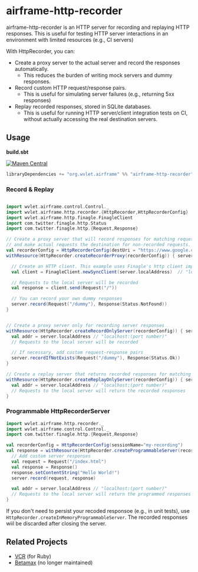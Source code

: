 airframe-http-recorder
===

airframe-http-recorder is an HTTP server for recording and replaying HTTP responses.
This is useful for testing HTTP server interactions in an environment with limited resources (e.g., CI servers) 

With HttpRecorder, you can:
- Create a proxy server to the actual server and record the responses automatically.
  - This reduces the burden of writing mock servers and dummy responses.
- Record custom HTTP request/response pairs. 
  - This is useful for simulating server failures (e.g., returning 5xx responses)
- Replay recorded responses, stored in SQLite databases.
  - This is useful for running HTTP server/client integration tests on CI, without actually accessing the real destination servers.

## Usage

**build.sbt**

[![Maven Central](https://maven-badges.herokuapp.com/maven-central/org.wvlet.airframe/airframe-http-recorder_2.12/badge.svg)](http://central.maven.org/maven2/org/wvlet/airframe/airframe-http-recorder_2.12/)
```scala
libraryDependencies += "org.wvlet.airframe" %% "airframe-http-recorder" %% (version)
```

### Record & Replay

```scala

import wvlet.airframe.control.Control._
import wvlet.airframe.http.recorder.{HttpRecorder,HttpRecorderConfig}
import wvlet.airframe.http.finagle.FinagleClient
import com.twitter.finagle.http.Status
import com.twitter.finagle.http.{Request,Response}

// Create a proxy server that will record responses for matching requests,
// and make actual requests the destination for non-recorded requests.
val recorderConfig = HttpRecorderConfig(destUri = "https://www.google.com")
withResource(HttpRecorder.createRecorderProxy(recorderConfig)) { server =>

  // Create an HTTP client. This example uses Finagle's http client implementation
  val client = FinagleClient.newSyncClient(server.localAddress)  // "localhost:(port number)"

  // Requests to the local server will be recorded
  val response = client.send(Request("/"))

  // You can record your own dummy responses
  server.record(Request("/dummy"), Response(Status.NotFound))
}


// Create a proxy server only for recording server responses
withResource(HttpRecorder.createRecordOnlyServer(recorderConfig)) { server =>
  val addr = server.localAddress // "localhost:(port number)"
  // Requests to the local server will be recorded

  // If necessary, add custom request-response pairs
  server.recordIfNotExists(Request("/dummy"), Response(Status.Ok))
}

// Create a replay server that returns recorded responses for matching requests 
withResource(HttpRecorder.createReplayOnlyServer(recorderConfig)) { server =>
  val addr = server.localAddress // "localhost:(port number)"
  // Requests to the local server will return the recorded responses
}

```

### Programmable HttpRecorderServer

```scala
import wvlet.airframe.http.recorder._
import wvlet.airframe.control.Control._
import com.twitter.finagle.http.{Request,Response}

val recorderConfig = HttpRecorderConfig(sessionName="my-recording")
val response = withResource(HttpRecorder.createProgrammableServer(recorderConfig)) { server =>
  // Add custom server responses
  val request = Request("/index.html")
  val response = Response()
  response.setContentString("Hello World!")
  server.record(request, response)

  val addr = server.localAddress // "localhost:(port number)"
  // Requests to the local server will return the programmed responses
}
```

If you don't need to persist your recoded responsoe (e.g., in unit tests), use
`HttpRecorder.createInMemoryProgrammableServer`. The recorded responses wiil be
discarded after closing the server.


## Related Projects
- [VCR](https://github.com/vcr/vcr) (for Ruby)
- [Betamax](https://github.com/betamaxteam/betamax) (no longer maintained)

